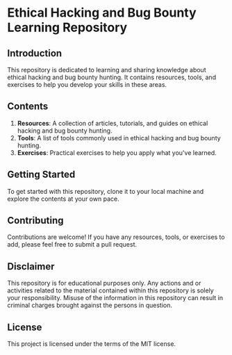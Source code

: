 # Ethical Hacking and Bug Bounty Learning Repository

## Introduction

This repository is dedicated to learning and sharing knowledge about ethical hacking and bug bounty hunting. It contains resources, tools, and exercises to help you develop your skills in these areas.

## Contents

1. **Resources**: A collection of articles, tutorials, and guides on ethical hacking and bug bounty hunting.
2. **Tools**: A list of tools commonly used in ethical hacking and bug bounty hunting.
3. **Exercises**: Practical exercises to help you apply what you've learned.

## Getting Started

To get started with this repository, clone it to your local machine and explore the contents at your own pace. 

## Contributing

Contributions are welcome! If you have any resources, tools, or exercises to add, please feel free to submit a pull request.

## Disclaimer

This repository is for educational purposes only. Any actions and or activities related to the material contained within this repository is solely your responsibility. Misuse of the information in this repository can result in criminal charges brought against the persons in question.

## License

This project is licensed under the terms of the MIT license.